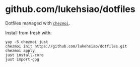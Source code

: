 # github.com/lukehsiao/dotfiles

Dotfiles managed with [`chezmoi`](https://github.com/twpayne/chezmoi).

Install from fresh with:

```
yay -S chezmoi just
chezmoi init https://github.com/lukehsiao/dotfiles.git
chezmoi apply
just install-core
just import-gpg
```

